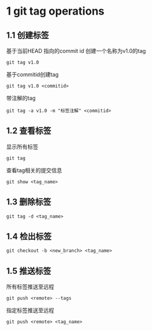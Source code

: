 # 1  git tag operations

## 1.1  创建标签
基于当前HEAD 指向的commit id 创建一个名称为v1.0的tag

	git tag v1.0

基于commitid创建tag

	git tag v1.0 <commitid>

带注解的tag

	git tag -a v1.0 -m "标签注解" <commitid>

## 1.2  查看标签
显示所有标签

	git tag

查看tag相关的提交信息

	git show <tag_name>

## 1.3  删除标签
	git tag -d <tag_name>

## 1.4  检出标签
	git checkout -b <new_branch> <tag_name>

## 1.5  推送标签
所有标签推送至远程

	git push <remote> --tags 

指定标签推送至远程

	git push <remote> <tag_name>

